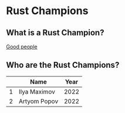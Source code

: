 # Rust Champions

## What is a Rust Champion?
[Good people](https://github.com/aalmiray/java-champions/)

## Who are the Rust Champions?

|   | Name             | Year |
|---|------------------|------|
| 1 | Ilya Maximov     | 2022 |
| 2 | Artyom Popov     | 2022 |
